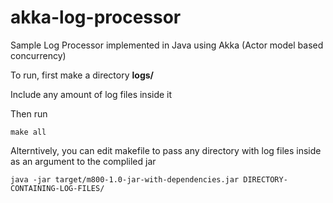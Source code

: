 # akka-log-processor

Sample Log Processor implemented in Java using Akka (Actor model based concurrency)

To run, first make a directory **logs/**

Include any amount of log files inside it

Then run

```
make all
```

Alterntively, you can edit makefile to pass any directory with log files inside as an argument to the compliled jar

```
java -jar target/m800-1.0-jar-with-dependencies.jar DIRECTORY-CONTAINING-LOG-FILES/
```
